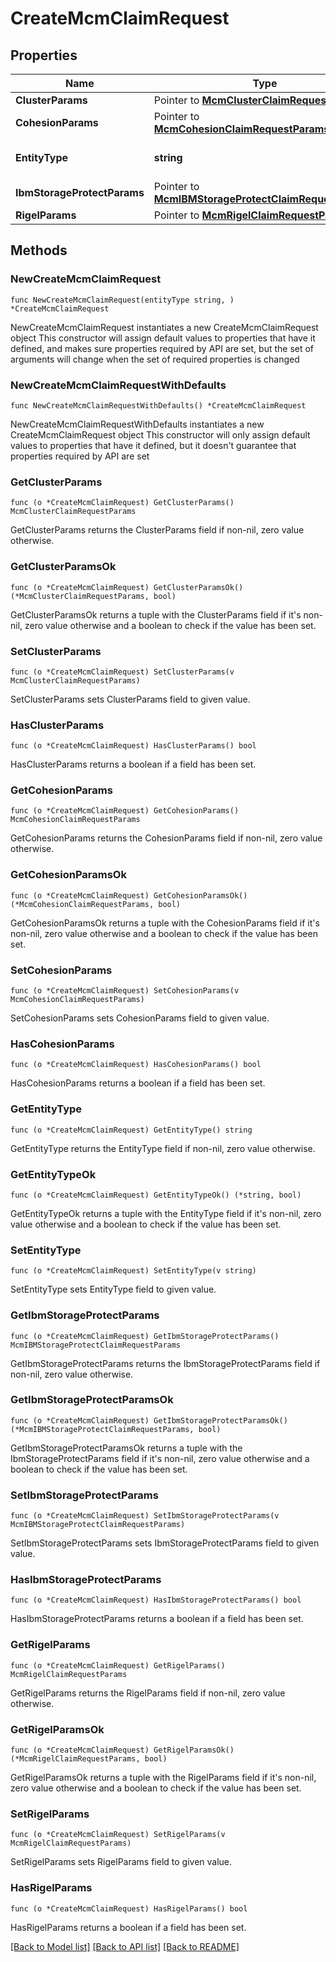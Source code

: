 # CreateMcmClaimRequest

## Properties

Name | Type | Description | Notes
------------ | ------------- | ------------- | -------------
**ClusterParams** | Pointer to [**McmClusterClaimRequestParams**](McmClusterClaimRequestParams.md) |  | [optional] 
**CohesionParams** | Pointer to [**McmCohesionClaimRequestParams**](McmCohesionClaimRequestParams.md) |  | [optional] 
**EntityType** | **string** | Specifies the type of entity. | 
**IbmStorageProtectParams** | Pointer to [**McmIBMStorageProtectClaimRequestParams**](McmIBMStorageProtectClaimRequestParams.md) |  | [optional] 
**RigelParams** | Pointer to [**McmRigelClaimRequestParams**](McmRigelClaimRequestParams.md) |  | [optional] 

## Methods

### NewCreateMcmClaimRequest

`func NewCreateMcmClaimRequest(entityType string, ) *CreateMcmClaimRequest`

NewCreateMcmClaimRequest instantiates a new CreateMcmClaimRequest object
This constructor will assign default values to properties that have it defined,
and makes sure properties required by API are set, but the set of arguments
will change when the set of required properties is changed

### NewCreateMcmClaimRequestWithDefaults

`func NewCreateMcmClaimRequestWithDefaults() *CreateMcmClaimRequest`

NewCreateMcmClaimRequestWithDefaults instantiates a new CreateMcmClaimRequest object
This constructor will only assign default values to properties that have it defined,
but it doesn't guarantee that properties required by API are set

### GetClusterParams

`func (o *CreateMcmClaimRequest) GetClusterParams() McmClusterClaimRequestParams`

GetClusterParams returns the ClusterParams field if non-nil, zero value otherwise.

### GetClusterParamsOk

`func (o *CreateMcmClaimRequest) GetClusterParamsOk() (*McmClusterClaimRequestParams, bool)`

GetClusterParamsOk returns a tuple with the ClusterParams field if it's non-nil, zero value otherwise
and a boolean to check if the value has been set.

### SetClusterParams

`func (o *CreateMcmClaimRequest) SetClusterParams(v McmClusterClaimRequestParams)`

SetClusterParams sets ClusterParams field to given value.

### HasClusterParams

`func (o *CreateMcmClaimRequest) HasClusterParams() bool`

HasClusterParams returns a boolean if a field has been set.

### GetCohesionParams

`func (o *CreateMcmClaimRequest) GetCohesionParams() McmCohesionClaimRequestParams`

GetCohesionParams returns the CohesionParams field if non-nil, zero value otherwise.

### GetCohesionParamsOk

`func (o *CreateMcmClaimRequest) GetCohesionParamsOk() (*McmCohesionClaimRequestParams, bool)`

GetCohesionParamsOk returns a tuple with the CohesionParams field if it's non-nil, zero value otherwise
and a boolean to check if the value has been set.

### SetCohesionParams

`func (o *CreateMcmClaimRequest) SetCohesionParams(v McmCohesionClaimRequestParams)`

SetCohesionParams sets CohesionParams field to given value.

### HasCohesionParams

`func (o *CreateMcmClaimRequest) HasCohesionParams() bool`

HasCohesionParams returns a boolean if a field has been set.

### GetEntityType

`func (o *CreateMcmClaimRequest) GetEntityType() string`

GetEntityType returns the EntityType field if non-nil, zero value otherwise.

### GetEntityTypeOk

`func (o *CreateMcmClaimRequest) GetEntityTypeOk() (*string, bool)`

GetEntityTypeOk returns a tuple with the EntityType field if it's non-nil, zero value otherwise
and a boolean to check if the value has been set.

### SetEntityType

`func (o *CreateMcmClaimRequest) SetEntityType(v string)`

SetEntityType sets EntityType field to given value.


### GetIbmStorageProtectParams

`func (o *CreateMcmClaimRequest) GetIbmStorageProtectParams() McmIBMStorageProtectClaimRequestParams`

GetIbmStorageProtectParams returns the IbmStorageProtectParams field if non-nil, zero value otherwise.

### GetIbmStorageProtectParamsOk

`func (o *CreateMcmClaimRequest) GetIbmStorageProtectParamsOk() (*McmIBMStorageProtectClaimRequestParams, bool)`

GetIbmStorageProtectParamsOk returns a tuple with the IbmStorageProtectParams field if it's non-nil, zero value otherwise
and a boolean to check if the value has been set.

### SetIbmStorageProtectParams

`func (o *CreateMcmClaimRequest) SetIbmStorageProtectParams(v McmIBMStorageProtectClaimRequestParams)`

SetIbmStorageProtectParams sets IbmStorageProtectParams field to given value.

### HasIbmStorageProtectParams

`func (o *CreateMcmClaimRequest) HasIbmStorageProtectParams() bool`

HasIbmStorageProtectParams returns a boolean if a field has been set.

### GetRigelParams

`func (o *CreateMcmClaimRequest) GetRigelParams() McmRigelClaimRequestParams`

GetRigelParams returns the RigelParams field if non-nil, zero value otherwise.

### GetRigelParamsOk

`func (o *CreateMcmClaimRequest) GetRigelParamsOk() (*McmRigelClaimRequestParams, bool)`

GetRigelParamsOk returns a tuple with the RigelParams field if it's non-nil, zero value otherwise
and a boolean to check if the value has been set.

### SetRigelParams

`func (o *CreateMcmClaimRequest) SetRigelParams(v McmRigelClaimRequestParams)`

SetRigelParams sets RigelParams field to given value.

### HasRigelParams

`func (o *CreateMcmClaimRequest) HasRigelParams() bool`

HasRigelParams returns a boolean if a field has been set.


[[Back to Model list]](../README.md#documentation-for-models) [[Back to API list]](../README.md#documentation-for-api-endpoints) [[Back to README]](../README.md)


